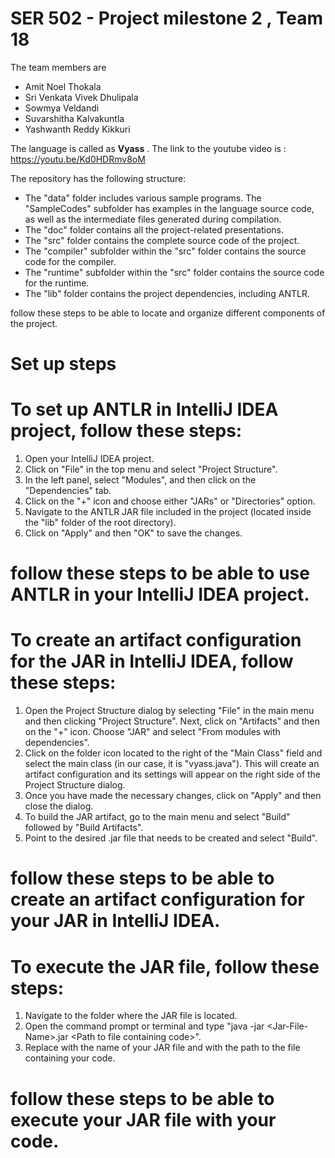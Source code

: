 # SER 502 - Project milestone 2 , Team 18

The team members are

- Amit Noel Thokala
- Sri Venkata Vivek Dhulipala
- Sowmya Veldandi
- Suvarshitha Kalvakuntla
- Yashwanth Reddy Kikkuri

The language is called as **Vyass** . The link to the youtube video is : https://youtu.be/Kd0HDRmv8oM

The repository has the following structure:

- The "data" folder includes various sample programs. The "SampleCodes" subfolder has examples in the language source code, as well as the intermediate files generated during compilation.
- The "doc" folder contains all the project-related presentations.
- The "src" folder contains the complete source code of the project. 
- The "compiler" subfolder within the "src" folder contains the source code for the compiler.
- The "runtime" subfolder within the "src" folder contains the source code for the runtime.
- The "lib" folder contains the project dependencies, including ANTLR. 

follow these steps to be able to locate and organize different components of the project.



# Set up steps
# To set up ANTLR in IntelliJ IDEA project, follow these steps:

1. Open your IntelliJ IDEA project.
2. Click on "File" in the top menu and select "Project Structure".
3. In the left panel, select "Modules", and then click on the "Dependencies" tab.
4. Click on the "+" icon and choose either "JARs" or "Directories" option.
5. Navigate to the ANTLR JAR file included in the project (located inside the "lib" folder of the root directory).
6. Click on "Apply" and then "OK" to save the changes.

# follow these steps to be able to use ANTLR in your IntelliJ IDEA project.

# To create an artifact configuration for the JAR in IntelliJ IDEA, follow these steps:

1. Open the Project Structure dialog by selecting "File" in the main menu and then clicking "Project Structure". Next, click on "Artifacts" and then on the "+" icon. Choose "JAR" and select "From modules with dependencies".
2. Click on the folder icon located to the right of the "Main Class" field and select the main class (in our case, it is "vyass.java").
   This will create an artifact configuration and its settings will appear on the right side of the Project Structure dialog.
3. Once you have made the necessary changes, click on "Apply" and then close the dialog.
4. To build the JAR artifact, go to the main menu and select "Build" followed by "Build Artifacts". 
5. Point to the desired .jar file that needs to be created and select "Build".

# follow these steps to be able to create an artifact configuration for your JAR in IntelliJ IDEA.

# To execute the JAR file, follow these steps:

1. Navigate to the folder where the JAR file is located.
2. Open the command prompt or terminal and type "java -jar \<Jar-File-Name\>\.jar \<Path to file containing code\>".
3. Replace <Jar-File-Name> with the name of your JAR file and <Path to file containing code> with the path to the file containing your code.

# follow these steps to be able to execute your JAR file with your code.
